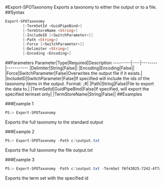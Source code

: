 #Export-SPOTaxonomy
Exports a taxonomy to either the output or to a file.
##Syntax
```powershell
Export-SPOTaxonomy
        [-TermSetId <GuidPipeBind>]
        [-TermStoreName <String>]
        [-IncludeID [<SwitchParameter>]]
        [-Path <String>]
        [-Force [<SwitchParameter>]]
        [-Delimiter <String>]
        [-Encoding <Encoding>]
```


##Parameters
Parameter|Type|Required|Description
---------|----|--------|-----------
|Delimiter|String|False||
|Encoding|Encoding|False||
|Force|SwitchParameter|False|Overwrites the output file if it exists.|
|IncludeID|SwitchParameter|False|If specified will include the ids of the taxonomy items in the output. Format: <label>;#<guid>|
|Path|String|False|File to export the data to.|
|TermSetId|GuidPipeBind|False|If specified, will export the specified termset only|
|TermStoreName|String|False||
##Examples

###Example 1
```powershell
PS:> Export-SPOTaxonomy
```
Exports the full taxonomy to the standard output

###Example 2
```powershell
PS:> Export-SPOTaxonomy -Path c:\output.txt
```
Exports the full taxonomy the file output.txt

###Example 3
```powershell
PS:> Export-SPOTaxonomy -Path c:\output.txt -TermSet f6f43025-7242-4f7a-b739-41fa32847254 
```
Exports the term set with the specified id
